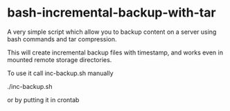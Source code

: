 # bash-incremental-backup-with-tar

A very simple script which allow you to backup content on a server using bash commands and tar compression.

This will create incremental backup files with timestamp, and works even in mounted remote storage directories.

To use it call inc-backup.sh manually 

./inc-backup.sh

or by putting it in crontab
